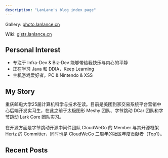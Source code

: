 ```yaml
---
description: "LanLane's blog index page"
---
```


Gallery: [photo.lanlance.cn](https://photo.lanlance.cn/)

Wiki: [gists.lanlance.cn](https://gists.lanlance.cn/)

## Personal Interest
- 专注于 Infra-Dev & Biz-Dev 能够带给我快乐与内心的平静
- 正在学习 Java 和 DDIA，Keep Learning
- 主机游戏爱好者，PC & Nintendo & XSS
## My Story
重庆邮电大学25届计算机科学与技术在读。目前是美团到家交易系统平台营销中心后端开发实习生，在此之前于太极图形 Meshy 团队、字节跳动 DCar 团队和字节跳动 Lark Core 团队实习。

在开源方面是字节跳动开源中间件团队 CloudWeGo 的 Member 与其开源框架 Hertz 的 Committer，同时也是 CloudWeGo 二周年的社区年度贡献者（Top1）。
## Recent Posts
